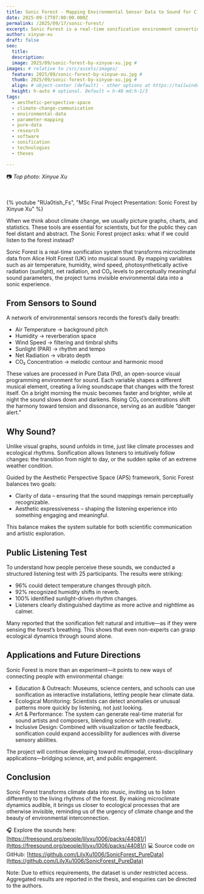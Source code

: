 ```yaml
---
title: Sonic Forest - Mapping Environmental Sensor Data to Sound for Climate Engagement
date: 2025-09-17T07:00:00.000Z
permalink: /2025/09/17/sonic-forest/
excerpt: Sonic Forest is a real-time sonification environment converting climate data from the forest to musical sound in order to facilitate public awareness on climate change as well as the ecological rhythms that I have created as part of my MSc Final Project. 
author: xinyue-xu
draft: false
seo:
  title:
  description:
  image: 2025/09/sonic-forest-by-xinyue-xu.jpg #
images: # relative to /src/assets/images/
  feature: 2025/09/sonic-forest-by-xinyue-xu.jpg #
  thumb: 2025/09/sonic-forest-by-xinyue-xu.jpg #
  align: # object-center (default) - other options at https://tailwindcss.com/docs/object-position
  height: h-auto # optional. Default = h-48 md:h-1/3
tags:
  - aesthetic-perspective-space
  - climate-change-communication
  - environmental-data
  - parameter-mapping
  - pure-data
  - research
  - software
  - sonification
  - technologies
  - theses

---
```


:camera: *Top photo: Xinyue Xu*

<br />

{% youtube "RUa0tish_Fs", "MSc Final Project Presentation: Sonic Forest by Xinyue Xu" %}

When we think about climate change, we usually picture graphs, charts, and statistics. These tools are essential for scientists, but for the public they can feel distant and abstract. The Sonic Forest project asks: what if we could listen to the forest instead?

Sonic Forest is a real-time sonification system that transforms microclimate data from Alice Holt Forest (UK) into musical sound. By mapping variables such as air temperature, humidity, wind speed, photosynthetically active radiation (sunlight), net radiation, and CO₂ levels to perceptually meaningful sound parameters, the project turns invisible environmental data into a sonic experience.

## From Sensors to Sound

A network of environmental sensors records the forest’s daily breath:

*	Air Temperature → background pitch
*	Humidity → reverberation space
*	Wind Speed → filtering and timbral shifts
*	Sunlight (PAR) → rhythm and tempo
*	Net Radiation → vibrato depth
*	CO₂ Concentration → melodic contour and harmonic mood

These values are processed in Pure Data (Pd), an open-source visual programming environment for sound. Each variable shapes a different musical element, creating a living soundscape that changes with the forest itself. On a bright morning the music becomes faster and brighter, while at night the sound slows down and darkens. Rising CO₂ concentrations shift the harmony toward tension and dissonance, serving as an audible “danger alert.”

## Why Sound?

Unlike visual graphs, sound unfolds in time, just like climate processes and ecological rhythms. Sonification allows listeners to intuitively follow changes: the transition from night to day, or the sudden spike of an extreme weather condition.

Guided by the Aesthetic Perspective Space (APS) framework, Sonic Forest balances two goals:

*	Clarity of data – ensuring that the sound mappings remain perceptually recognizable.
*	Aesthetic expressiveness – shaping the listening experience into something engaging and meaningful.

This balance makes the system suitable for both scientific communication and artistic exploration.

## Public Listening Test

To understand how people perceive these sounds, we conducted a structured listening test with 25 participants. The results were striking:

*	96% could detect temperature changes through pitch.
*	92% recognized humidity shifts in reverb.
*	100% identified sunlight-driven rhythm changes.
*	Listeners clearly distinguished daytime as more active and nighttime as calmer.

Many reported that the sonification felt natural and intuitive—as if they were sensing the forest’s breathing. This shows that even non-experts can grasp ecological dynamics through sound alone.

## Applications and Future Directions

Sonic Forest is more than an experiment—it points to new ways of connecting people with environmental change:

*	Education & Outreach: Museums, science centers, and schools can use sonification as interactive installations, letting people hear climate data.
*	Ecological Monitoring: Scientists can detect anomalies or unusual patterns more quickly by listening, not just looking.
*	Art & Performance: The system can generate real-time material for sound artists and composers, blending science with creativity.
*	Inclusive Design: Combined with visualization or tactile feedback, sonification could expand accessibility for audiences with diverse sensory abilities.

The project will continue developing toward multimodal, cross-disciplinary applications—bridging science, art, and public engagement.

## Conclusion

Sonic Forest transforms climate data into music, inviting us to listen differently to the living rhythms of the forest. By making microclimate dynamics audible, it brings us closer to ecological processes that are otherwise invisible, reminding us of the urgency of climate change and the beauty of environmental interconnection.

🎧 Explore the sounds here: [https://freesound.org/people/lilyxu1006/packs/44081/](https://freesound.org/people/lilyxu1006/packs/44081/)
💻 Source code on GitHub: [https://github.com/LilyXu1006/SonicForest_PureData](https://github.com/LilyXu1006/SonicForest_PureData) 

Note: Due to ethics requirements, the dataset is under restricted access. Aggregated results are reported in the thesis, and enquiries can be directed to the authors.


